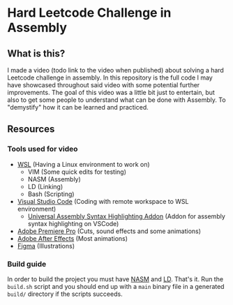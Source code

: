 # Hard Leetcode Challenge in Assembly

## What is this?

I made a video (todo link to the video when published) about solving a hard Leetcode challenge in assembly. In this repository is the full code I may have showcased throughout 
said video with some potential further improvements. The goal of this video was a little bit just to entertain, but also to get some people
to understand what can be done with Assembly. To "demystify" how it can be learned and practiced.

## Resources

### Tools used for video

- [WSL](https://learn.microsoft.com/en-us/windows/wsl/install) (Having a Linux environment to work on)
  - VIM (Some quick edits for testing)
  - NASM (Assembly)
  - LD (Linking)
  - Bash (Scripting)
- [Visual Studio Code](https://code.visualstudio.com/) (Coding with remote workspace to WSL environment)
  - [Universal Assembly Syntax Highlighting Addon](https://github.com/haxo-games/Universal-Assembly-Syntax-Highlighting) (Addon for assembly syntax highlighting on VSCode)
- [Adobe Premiere Pro](https://www.adobe.com/products/premiere.html) (Cuts, sound effects and some animations)
- [Adobe After Effects](https://www.adobe.com/ca/products/aftereffects.html) (Most animations)
- [Figma](https://www.figma.com/best-practices/team-file-organization) (Illustrations)

### Build guide

In order to build the project you must have [NASM](https://www.nasm.us/) and [LD](https://linux.die.net/man/1/ld). That's it. Run the `build.sh` script and you should end up with a `main` binary file in a generated `build/` directory if the scripts succeeds.